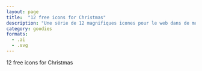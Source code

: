 ```yaml
---
layout: page
title:  "12 free icons for Christmas"
description: "Une série de 12 magnifiques icones pour le web dans de multiples formats pour illustrer vos réalisations de Noël."
category: goodies
formats:
  - .ai
  - .svg
---
```

12 free icons for Christmas
